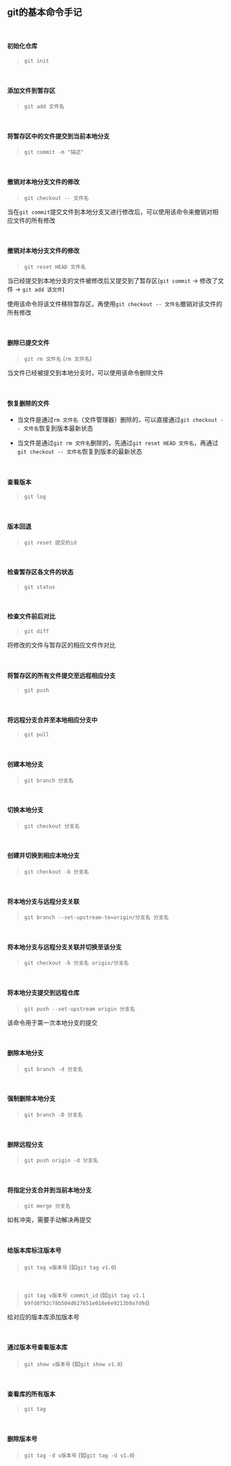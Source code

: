 ## git的基本命令手记

<br/>

#### 初始化仓库

> `git init`

<br/>

#### 添加文件到暂存区

> `git add 文件名`

<br/>

#### 将暂存区中的文件提交到当前本地分支

> `git commit -m "描述"` 

<br/>

#### 撤销对本地分支文件的修改

> `git checkout -- 文件名` 

当在`git commit`提交文件到本地分支又进行修改后，可以使用该命令来撤销对相应文件的所有修改

<br/>

#### 撤销对本地分支文件的修改

> `git reset HEAD 文件名` 

当已经提交到本地分支的文件被修改后又提交到了暂存区(`git commit` -> 修改了文件 -> `git add 该文件`)

使用该命令将该文件移除暂存区，再使用`git checkout -- 文件名`撤销对该文件的所有修改

<br/>

#### 删除已提交文件

> `git rm 文件名` (`rm 文件名`)

当文件已经被提交到本地分支时，可以使用该命令删除文件

<br/>

#### 恢复删除的文件

+ 当文件是通过`rm 文件名`（文件管理器）删除的，可以直接通过`git checkout -- 文件名`恢复到版本最新状态

+ 当文件是通过`git rm 文件名`删除的，先通过`git reset HEAD 文件名`，再通过`git checkout -- 文件名`恢复到版本的最新状态

<br/>

#### 查看版本

> `git log`

<br/>

#### 版本回退

> `git reset 提交的id`

<br/>

#### 检查暂存区各文件的状态

> `git status`

<br/>

#### 检查文件前后对比

> `git diff`

将修改的文件与暂存区的相应文件作对比

<br/>

#### 将暂存区的所有文件提交至远程相应分支

> `git push` 

<br/>

#### 将远程分支合并至本地相应分支中

> `git pull` 

<br/>

#### 创建本地分支

> `git branch 分支名` 


<br/>

#### 切换本地分支

> `git checkout 分支名` 

<br/>

#### 创建并切换到相应本地分支

> `git checkout -b 分支名` 

<br/>

#### 将本地分支与远程分支关联

> `git branch --set-upstream-to=origin/分支名 分支名` 

<br/>

#### 将本地分支与远程分支关联并切换至该分支

> `git checkout -b 分支名 origin/分支名`

<br/>

#### 将本地分支提交到远程仓库

> `git push --set-upstream origin 分支名` 

该命令用于第一次本地分支的提交

<br/>

#### 删除本地分支

> `git branch -d 分支名`


<br/>

#### 强制删除本地分支

> `git branch -D 分支名`

<br/>

#### 删除远程分支

> `git push origin -d 分支名`


<br/>

#### 将指定分支合并到当前本地分支

> `git merge 分支名`

如有冲突，需要手动解决再提交

<br/>

#### 给版本库标注版本号

> `git tag v版本号` (如`git tag v1.0`)

<br/>

> `git tag v版本号 commit_id` (如`git tag v1.1 b9fd8f92c78b504d627651e018e6e9213b9a7d9d`)

给对应的版本库添加版本号

<br/>

#### 通过版本号查看版本库

> `git show v版本号` (如`git show v1.0`)

<br/>

#### 查看库的所有版本

> `git tag`

<br/>

#### 删除版本号

> `git tag -d v版本号` (如`git tag -d v1.0`)

<br/>

